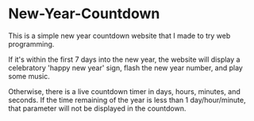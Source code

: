 # New-Year-Countdown

This is a simple new year countdown website that I made to try web programming. 

If it's within the first 7 days into the new year, the website will display a celebratory 'happy new year' sign, flash the new year number, and play some music. 

Otherwise, there is a live countdown timer in days, hours, minutes, and seconds. If the time remaining of the year is less than 1 day/hour/minute, that parameter will not be displayed in the countdown. 
